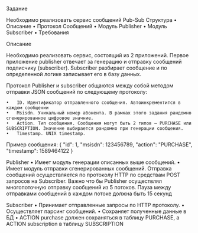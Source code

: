 Задание 

Необходимо реализовать сервис сообщений Pub-Sub
Структура 
	•	Описание
	•	Протокол Сообщений
	•	Модуль Publisher 
	•	Модуль Subscriber 
	•	Требования

Описание

Необходимо реализовать сервис, состоящий из 2 приложений. Первое приложение publisher отвечает за генерацию и отправку сообщений подписчику (subscriber). Subscriber разбирает сообщение и по определенной логике записывает его в базу данных.

Протокол
Publisher и subscriber общаются между собой методом отправки JSON сообщений по следующему протоколу:

	•	ID. Идентификатор отправленного сообщения. Автоинкрементится в каждом сообщении
	•	Msisdn. Уникальный номер абонента. В рамках этого задания рандомно сгенерированное цифровое значние.
	•	Action. Тип сообщения. Сообщения могут быть 2 типов – PURCHASE или SUBSCRIPTION. Значение выбирается рандомно при генерации сообщения.
	•	Timestamp. UNIX timestamp.

Пример сообщения:
{
    "id": 1,
    "msisdn": 123456789,
    "action": "PURCHASE",
    "timestamp": 1589464122
}

Publisher
	•	Имеет модуль генерации описанных выше сообщений.
	•	Имеет модуль отправки сгенерированных сообщений. Отправка сообщений осуществляется по протоколу HTTP по средствам POST запросов на Subscriber. Важно что бы Publisher осуществлял многопоточную отправку сообщений из 5 потоков. Пауза между отправками сообщений в каждом потоке должна быть 15 секунд

Subscriber 
	•	Принимает отправленные запросы по HTTP протоколу.
	•	Осуществляет парсинг сообщений.
	•	Сохраняет полученные данные в БД
	•	ACTION purchase должен сохраняться в таблицу PURCHASE, а ACTION  subscription в таблицу SUBSCRIPTION
